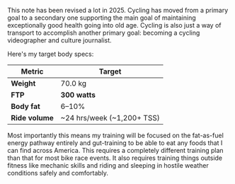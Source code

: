  This note has been revised a lot in 2025. Cycling has moved from a primary goal to a secondary one supporting the main goal of maintaining exceptionally good health going into old age. Cycling is also just a way of transport to accomplish another primary goal: becoming a cycling videographer and culture journalist.
 
 Here's my target body specs:

| **Metric**      | **Target**                 |
| --------------- | -------------------------- |
| **Weight**      | 70.0 kg                    |
| **FTP**         | **300 watts**              |
| **Body fat**    | 6–10%                      |
| **Ride volume** | ~24 hrs/week (~1,200+ TSS) |

Most importantly this means my training will be focused on the fat-as-fuel energy pathway entirely and gut-training to be able to eat any foods that I can find across America. This requires a completely different training plan than that for most bike race events. It also requires training things outside fitness like mechanic skills and riding and sleeping in hostile weather conditions safely and comfortably.

